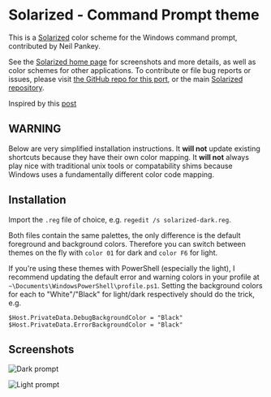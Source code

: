 Solarized - Command Prompt theme
=============================================

This is a [Solarized][1] color scheme for the Windows command prompt,
contributed by Neil Pankey.

See the [Solarized home page][1] for screenshots and more details,
as well as color schemes for other applications. To contribute or file bug
reports or issues, please visit [the GitHub repo for this port][2],
or the main [Solarized repository][3].

Inspired by this [post][4]

WARNING
-------
Below are very simplified installation instructions. It **will not** update
existing shortcuts because they have their own color mapping. It **will not**
always play nice with traditional unix tools or compatability shims because
Windows uses a fundamentally different color code mapping.

Installation
------------

Import the `.reg` file of choice, e.g. `regedit /s solarized-dark.reg`.

Both files contain the same palettes, the only difference is the default
foreground and background colors. Therefore you can switch between themes on
the fly with `color 01` for dark and `color F6` for light.

If you're using these themes with PowerShell (especially the light), I
recommend updating the default error and warning colors in your profile at
`~\Documents\WindowsPowerShell\profile.ps1`. Setting the background colors for
each to "White"/"Black" for light/dark respectively should do the trick, e.g.

    $Host.PrivateData.DebugBackgroundColor = "Black"
    $Host.PrivateData.ErrorBackgroundColor = "Black"

Screenshots
------------

![Dark prompt][5]

![Light prompt][6]

[1]: http://ethanschoonover.com/solarized
[2]: https://github.com/neilpa/cmd-colors-solarized
[3]: https://github.com/altercation/solarized
[4]: https://github.com/altercation/solarized/issues/127
[5]: https://raw.github.com/neilpa/cmd-colors-solarized/master/cmd-dark.png
[6]: https://raw.github.com/neilpa/cmd-colors-solarized/master/cmd-light.png
